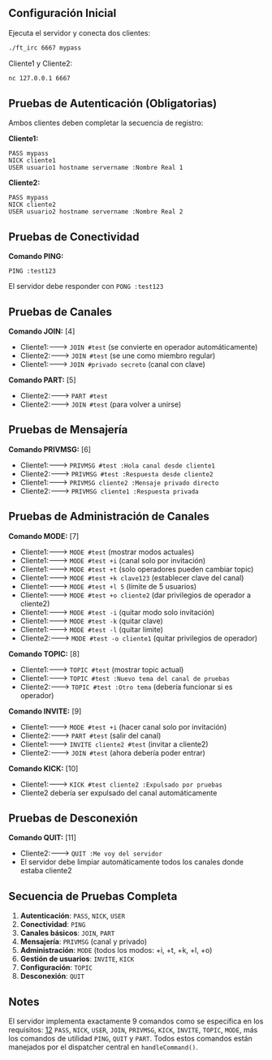 ## Configuración Inicial

Ejecuta el servidor y conecta dos clientes:

```bash
./ft_irc 6667 mypass
```

Cliente1 y Cliente2:

```bash
nc 127.0.0.1 6667
```

## Pruebas de Autenticación (Obligatorias)

Ambos clientes deben completar la secuencia de registro:

**Cliente1:**

```
PASS mypass
NICK cliente1
USER usuario1 hostname servername :Nombre Real 1
```

**Cliente2:**

```
PASS mypass
NICK cliente2
USER usuario2 hostname servername :Nombre Real 2
```

## Pruebas de Conectividad

**Comando PING:**

```
PING :test123
```

El servidor debe responder con `PONG :test123`

## Pruebas de Canales

**Comando JOIN:** [4]

- Cliente1:---> `JOIN #test` (se convierte en operador automáticamente)
- Cliente2:---> `JOIN #test` (se une como miembro regular)
- Cliente1:---> `JOIN #privado secreto` (canal con clave)

**Comando PART:** [5]

- Cliente2:---> `PART #test`
- Cliente2:---> `JOIN #test` (para volver a unirse)

## Pruebas de Mensajería

**Comando PRIVMSG:** [6]

- Cliente1:---> `PRIVMSG #test :Hola canal desde cliente1`
- Cliente2:---> `PRIVMSG #test :Respuesta desde cliente2`
- Cliente1:---> `PRIVMSG cliente2 :Mensaje privado directo`
- Cliente2:---> `PRIVMSG cliente1 :Respuesta privada`

## Pruebas de Administración de Canales

**Comando MODE:** [7]

- Cliente1:---> `MODE #test` (mostrar modos actuales)
- Cliente1:---> `MODE #test +i` (canal solo por invitación)
- Cliente1:---> `MODE #test +t` (solo operadores pueden cambiar topic)
- Cliente1:---> `MODE #test +k clave123` (establecer clave del canal)
- Cliente1:---> `MODE #test +l 5` (límite de 5 usuarios)
- Cliente1:---> `MODE #test +o cliente2` (dar privilegios de operador a cliente2)
- Cliente1:---> `MODE #test -i` (quitar modo solo invitación)
- Cliente1:---> `MODE #test -k` (quitar clave)
- Cliente1:---> `MODE #test -l` (quitar límite)
- Cliente2:---> `MODE #test -o cliente1` (quitar privilegios de operador)

**Comando TOPIC:** [8]

- Cliente1:---> `TOPIC #test` (mostrar topic actual)
- Cliente1:---> `TOPIC #test :Nuevo tema del canal de pruebas`
- Cliente2:---> `TOPIC #test :Otro tema` (debería funcionar si es operador)

**Comando INVITE:** [9]

- Cliente1:---> `MODE #test +i` (hacer canal solo por invitación)
- Cliente2:---> `PART #test` (salir del canal)
- Cliente1:---> `INVITE cliente2 #test` (invitar a cliente2)
- Cliente2:---> `JOIN #test` (ahora debería poder entrar)

**Comando KICK:** [10]

- Cliente1:---> `KICK #test cliente2 :Expulsado por pruebas`
- Cliente2 debería ser expulsado del canal automáticamente

## Pruebas de Desconexión

**Comando QUIT:** [11]

- Cliente2:---> `QUIT :Me voy del servidor`
- El servidor debe limpiar automáticamente todos los canales donde estaba cliente2

## Secuencia de Pruebas Completa

1. **Autenticación**: `PASS`, `NICK`, `USER`
2. **Conectividad**: `PING`
3. **Canales básicos**: `JOIN`, `PART`
4. **Mensajería**: `PRIVMSG` (canal y privado)
5. **Administración**: `MODE` (todos los modos: +i, +t, +k, +l, +o)
6. **Gestión de usuarios**: `INVITE`, `KICK`
7. **Configuración**: `TOPIC`
8. **Desconexión**: `QUIT`

## Notes

El servidor implementa exactamente 9 comandos como se especifica en los requisitos: [12](#1-11) `PASS`, `NICK`, `USER`, `JOIN`, `PRIVMSG`, `KICK`, `INVITE`, `TOPIC`, `MODE`, más los comandos de utilidad `PING`, `QUIT` y `PART`. Todos estos comandos están manejados por el dispatcher central en `handleCommand()`.
